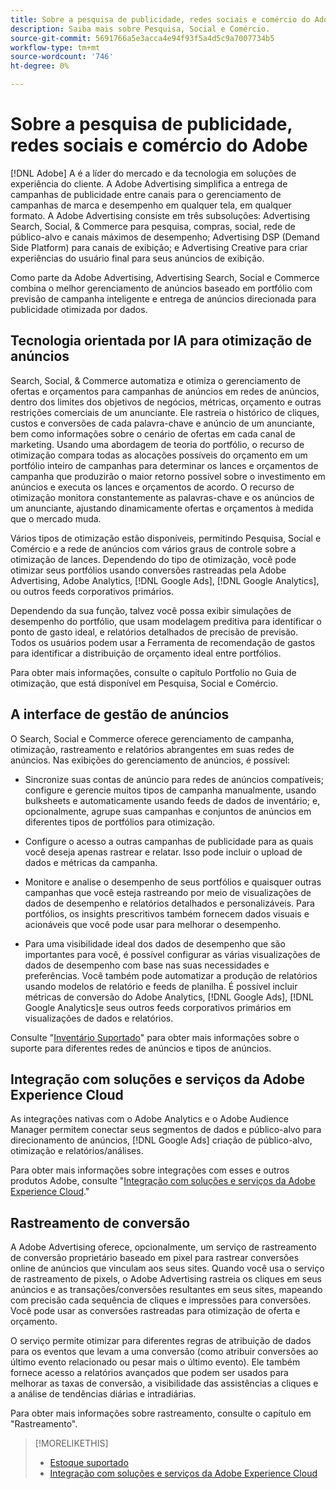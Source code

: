 ```yaml
---
title: Sobre a pesquisa de publicidade, redes sociais e comércio do Adobe
description: Saiba mais sobre Pesquisa, Social e Comércio.
source-git-commit: 5691766a5e3acca4e94f93f5a4d5c9a7007734b5
workflow-type: tm+mt
source-wordcount: '746'
ht-degree: 0%

---
```


# Sobre a pesquisa de publicidade, redes sociais e comércio do Adobe

[!DNL Adobe] A é a líder do mercado e da tecnologia em soluções de experiência do cliente. A Adobe Advertising simplifica a entrega de campanhas de publicidade entre canais para o gerenciamento de campanhas de marca e desempenho em qualquer tela, em qualquer formato. A Adobe Advertising consiste em três subsoluções: Advertising Search, Social, &amp; Commerce para pesquisa, compras, social, rede de público-alvo e canais máximos de desempenho; Advertising DSP (Demand Side Platform) para canais de exibição; e Advertising Creative para criar experiências do usuário final para seus anúncios de exibição.

Como parte da Adobe Advertising, Advertising Search, Social e Commerce combina o melhor gerenciamento de anúncios baseado em portfólio com previsão de campanha inteligente e entrega de anúncios direcionada para publicidade otimizada por dados.

## Tecnologia orientada por IA para otimização de anúncios

Search, Social, &amp; Commerce automatiza e otimiza o gerenciamento de ofertas e orçamentos para campanhas de anúncios em redes de anúncios, dentro dos limites dos objetivos de negócios, métricas, orçamento e outras restrições comerciais de um anunciante. Ele rastreia o histórico de cliques, custos e conversões de cada palavra-chave e anúncio de um anunciante, bem como informações sobre o cenário de ofertas em cada canal de marketing. Usando uma abordagem de teoria do portfólio, o recurso de otimização compara todas as alocações possíveis do orçamento em um portfólio inteiro de campanhas para determinar os lances e orçamentos de campanha que produzirão o maior retorno possível sobre o investimento em anúncios e executa os lances e orçamentos de acordo. O recurso de otimização monitora constantemente as palavras-chave e os anúncios de um anunciante, ajustando dinamicamente ofertas e orçamentos à medida que o mercado muda.

Vários tipos de otimização estão disponíveis, permitindo Pesquisa, Social e Comércio e a rede de anúncios com vários graus de controle sobre a otimização de lances. Dependendo do tipo de otimização, você pode otimizar seus portfólios usando conversões rastreadas pela Adobe Advertising, Adobe Analytics, [!DNL Google Ads], [!DNL Google Analytics], ou outros feeds corporativos primários.

Dependendo da sua função, talvez você possa exibir simulações de desempenho do portfólio, que usam modelagem preditiva para identificar o ponto de gasto ideal, e relatórios detalhados de precisão de previsão. Todos os usuários podem usar a Ferramenta de recomendação de gastos para identificar a distribuição de orçamento ideal entre portfólios.

Para obter mais informações, consulte o capítulo Portfolio no Guia de otimização, que está disponível em Pesquisa, Social e Comércio.

## A interface de gestão de anúncios

O Search, Social e Commerce oferece gerenciamento de campanha, otimização, rastreamento e relatórios abrangentes em suas redes de anúncios. Nas exibições do gerenciamento de anúncios, é possível:

* Sincronize suas contas de anúncio para redes de anúncios compatíveis; configure e gerencie muitos tipos de campanha manualmente, usando bulksheets e automaticamente usando feeds de dados de inventário; e, opcionalmente, agrupe suas campanhas e conjuntos de anúncios em diferentes tipos de portfólios para otimização.

* Configure o acesso a outras campanhas de publicidade para as quais você deseja apenas rastrear e relatar. Isso pode incluir o upload de dados e métricas da campanha.

* Monitore e analise o desempenho de seus portfólios e quaisquer outras campanhas que você esteja rastreando por meio de visualizações de dados de desempenho e relatórios detalhados e personalizáveis. Para portfólios, os insights prescritivos também fornecem dados visuais e acionáveis que você pode usar para melhorar o desempenho.

* Para uma visibilidade ideal dos dados de desempenho que são importantes para você, é possível configurar as várias visualizações de dados de desempenho com base nas suas necessidades e preferências. Você também pode automatizar a produção de relatórios usando modelos de relatório e feeds de planilha. É possível incluir métricas de conversão do Adobe Analytics, [!DNL Google Ads], [!DNL Google Analytics]e seus outros feeds corporativos primários em visualizações de dados e relatórios.

Consulte &quot;[Inventário Suportado](/help/search-social-commerce/introduction/supported-inventory.md)&quot; para obter mais informações sobre o suporte para diferentes redes de anúncios e tipos de anúncios.

## Integração com soluções e serviços da Adobe Experience Cloud

As integrações nativas com o Adobe Analytics e o Adobe Audience Manager permitem conectar seus segmentos de dados e público-alvo para direcionamento de anúncios, [!DNL Google Ads] criação de público-alvo, otimização e relatórios/análises.

Para obter mais informações sobre integrações com esses e outros produtos Adobe, consulte &quot;[Integração com soluções e serviços da Adobe Experience Cloud](/help/search-social-commerce/introduction/integrations.md).&quot;

## Rastreamento de conversão

A Adobe Advertising oferece, opcionalmente, um serviço de rastreamento de conversão proprietário baseado em pixel para rastrear conversões online de anúncios que vinculam aos seus sites. Quando você usa o serviço de rastreamento de pixels, o Adobe Advertising rastreia os cliques em seus anúncios e as transações/conversões resultantes em seus sites, mapeando com precisão cada sequência de cliques e impressões para conversões. Você pode usar as conversões rastreadas para otimização de oferta e orçamento.

O serviço permite otimizar para diferentes regras de atribuição de dados para os eventos que levam a uma conversão (como atribuir conversões ao último evento relacionado ou pesar mais o último evento). Ele também fornece acesso a relatórios avançados que podem ser usados para melhorar as taxas de conversão, a visibilidade das assistências a cliques e a análise de tendências diárias e intradiárias.

Para obter mais informações sobre rastreamento, consulte o capítulo em &quot;Rastreamento&quot;.

>[!MORELIKETHIS]
>
>* [Estoque suportado](supported-inventory.md)
>* [Integração com soluções e serviços da Adobe Experience Cloud](integrations.md)

